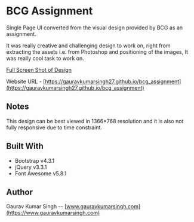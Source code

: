 # BCG Assignment

Single Page UI converted from the visual design provided by BCG as an assignment. 

It was really creative and challenging design to work on, right from extracting the assets i.e. from Photoshop and positioning of the images, It was really cool task to work on.  

[Full Screen Shot of Design](https://gauravkumarsingh27.github.io/bcg_assignment/BCG_Assignment_Screenshot.png)

Website URL - [https://gauravkumarsingh27.github.io/bcg_assignment](https://gauravkumarsingh27.github.io/bcg_assignment)


## Notes

This design can be best viewed in 1366*768 resolution and it is also not fully responsive due to time constraint.

## Built With

* Bootstrap v4.3.1
* jQuery v3.3.1 
* Font Awesome v5.8.1
 


## Author
Gaurav Kumar Singh -- [www.gauravkumarsingh.com](https://www.gauravkumarsingh.com)

